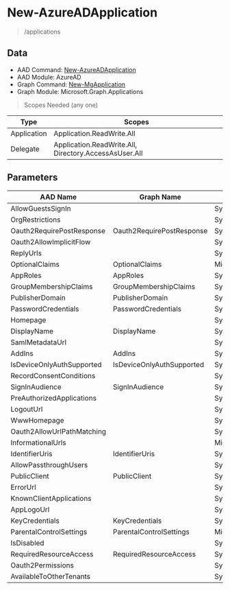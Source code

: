 # New-AzureADApplication

> /applications

## Data

+ AAD Command: [New-AzureADApplication](https://docs.microsoft.com/en-us/powershell/module/AzureAD/New-AzureADApplication)
+ AAD Module: AzureAD
+ Graph Command: [New-MgApplication](https://docs.microsoft.com/en-us/powershell/module/Microsoft.Graph.Applications/New-MgApplication)
+ Graph Module: Microsoft.Graph.Applications

> Scopes Needed (any one)

|Type|Scopes|
|---|---|
|Application|Application.ReadWrite.All|
|Delegate|Application.ReadWrite.All, Directory.AccessAsUser.All|

## Parameters

|AAD Name|Graph Name|AAD Type|Graph Type|Infos|
|---|---|---|---|---|
|AllowGuestsSignIn||System.Nullable/System.Boolean|||
|OrgRestrictions||System.Collections.Generic.List/System.String|||
|Oauth2RequirePostResponse|Oauth2RequirePostResponse|System.Nullable/System.Boolean|System.Management.Automation.SwitchParameter||
|Oauth2AllowImplicitFlow||System.Nullable/System.Boolean|||
|ReplyUrls||System.Collections.Generic.List/System.String|||
|OptionalClaims|OptionalClaims|Microsoft.Open.AzureAD.Model.OptionalClaims|Microsoft.Graph.PowerShell.Models.IMicrosoftGraphOptionalClaims||
|AppRoles|AppRoles|System.Collections.Generic.List/Microsoft.Open.AzureAD.Model.AppRole|Microsoft.Graph.PowerShell.Models.IMicrosoftGraphAppRole[]||
|GroupMembershipClaims|GroupMembershipClaims|System.String|System.String||
|PublisherDomain|PublisherDomain|System.String|System.String||
|PasswordCredentials|PasswordCredentials|System.Collections.Generic.List/Microsoft.Open.AzureAD.Model.PasswordCredential|Microsoft.Graph.PowerShell.Models.IMicrosoftGraphPasswordCredential[]||
|Homepage||System.String|||
|DisplayName|DisplayName|System.String|System.String||
|SamlMetadataUrl||System.String|||
|AddIns|AddIns|System.Collections.Generic.List/Microsoft.Open.AzureAD.Model.AddIn|Microsoft.Graph.PowerShell.Models.IMicrosoftGraphAddIn[]||
|IsDeviceOnlyAuthSupported|IsDeviceOnlyAuthSupported|System.Nullable/System.Boolean|System.Management.Automation.SwitchParameter||
|RecordConsentConditions||System.String|||
|SignInAudience|SignInAudience|System.String|System.String||
|PreAuthorizedApplications||System.Collections.Generic.List/Microsoft.Open.AzureAD.Model.PreAuthorizedApplication|||
|LogoutUrl||System.String|||
|WwwHomepage||System.String|||
|Oauth2AllowUrlPathMatching||System.Nullable/System.Boolean|||
|InformationalUrls||Microsoft.Open.AzureAD.Model.InformationalUrl|||
|IdentifierUris|IdentifierUris|System.Collections.Generic.List/System.String|System.String[]||
|AllowPassthroughUsers||System.Nullable/System.Boolean|||
|PublicClient|PublicClient|System.Nullable/System.Boolean|Microsoft.Graph.PowerShell.Models.IMicrosoftGraphPublicClientApplication||
|ErrorUrl||System.String|||
|KnownClientApplications||System.Collections.Generic.List/System.String|||
|AppLogoUrl||System.String|||
|KeyCredentials|KeyCredentials|System.Collections.Generic.List/Microsoft.Open.AzureAD.Model.KeyCredential|Microsoft.Graph.PowerShell.Models.IMicrosoftGraphKeyCredential[]||
|ParentalControlSettings|ParentalControlSettings|Microsoft.Open.AzureAD.Model.ParentalControlSettings|Microsoft.Graph.PowerShell.Models.IMicrosoftGraphParentalControlSettings||
|IsDisabled||System.Nullable/System.Boolean|||
|RequiredResourceAccess|RequiredResourceAccess|System.Collections.Generic.List/Microsoft.Open.AzureAD.Model.RequiredResourceAccess|Microsoft.Graph.PowerShell.Models.IMicrosoftGraphRequiredResourceAccess[]||
|Oauth2Permissions||System.Collections.Generic.List/Microsoft.Open.AzureAD.Model.OAuth2Permission|||
|AvailableToOtherTenants||System.Nullable/System.Boolean|||

